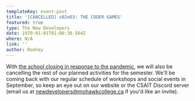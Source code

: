 ```yaml
---
templateKey: event-post
title: '[CANCELLED] s02e03: THE CODER GAMES'
featured: true
type: The New Developers
date: 1970-01-01T01:00:30.564Z
where: N/A
link: ''
author: Rodney
---
```

With [the school closing in response to the pandemic](https://www.mohawkcollege.ca/covid-19-coronavirus/update-on-covid-19-coronavirus), we will also be cancelling the rest of our planned activities for the semester. We'll be coming back with our regular schedule of workshops and social events in September, so keep an eye out on our website or the CSAIT Discord server (email us at newdevelopers@mohawkcollege.ca if you'd like an invite).
